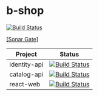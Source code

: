 # b-shop

[![Build Status](https://github.com/bao2703/b-shop/workflows/.NET%20Core/badge.svg)](https://github.com/bao2703/b-shop/commits/master)

[[Sonar Gate]](http://52.147.208.46:9000/projects)

| Project      | Status                                                                                                                                                                                               |
|--------------|------------------------------------------------------------------------------------------------------------------------------------------------------------------------------------------------------|
| identity-api | [![Build Status](https://bao2703.visualstudio.com/b-shop/_apis/build/status/identity-api?branchName=master)](https://bao2703.visualstudio.com/b-shop/_build/latest?definitionId=6&branchName=master) |
| catalog-api  | [![Build Status](https://bao2703.visualstudio.com/b-shop/_apis/build/status/catalog-api?branchName=master)](https://bao2703.visualstudio.com/b-shop/_build/latest?definitionId=5&branchName=master)  |
| react-web    | [![Build Status](https://bao2703.visualstudio.com/b-shop/_apis/build/status/react-web?branchName=master)](https://bao2703.visualstudio.com/b-shop/_build/latest?definitionId=7&branchName=master)    |